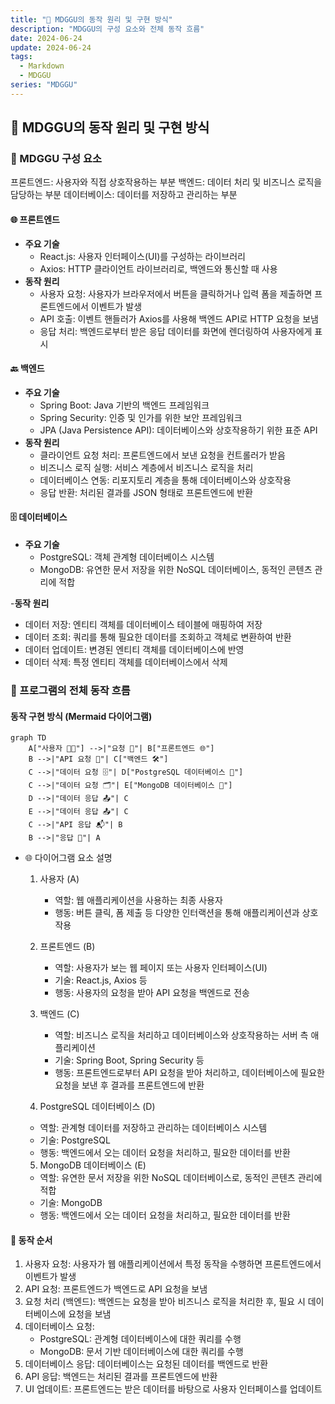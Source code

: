 ```yaml
---
title: "🌟 MDGGU의 동작 원리 및 구현 방식"
description: "MDGGU의 구성 요소와 전체 동작 흐름"
date: 2024-06-24
update: 2024-06-24
tags:
  - Markdown
  - MDGGU
series: "MDGGU"
---
```


## 🌟 MDGGU의 동작 원리 및 구현 방식

### 🧩 MDGGU 구성 요소

프론트엔드: 사용자와 직접 상호작용하는 부분
백엔드: 데이터 처리 및 비즈니스 로직을 담당하는 부분
데이터베이스: 데이터를 저장하고 관리하는 부분

#### 🌐 프론트엔드

- **주요 기술**
  - React.js: 사용자 인터페이스(UI)를 구성하는 라이브러리
  - Axios: HTTP 클라이언트 라이브러리로, 백엔드와 통신할 때 사용
- **동작 원리**
  - 사용자 요청: 사용자가 브라우저에서 버튼을 클릭하거나 입력 폼을 제출하면 프론트엔드에서 이벤트가 발생
  - API 호출: 이벤트 핸들러가 Axios를 사용해 백엔드 API로 HTTP 요청을 보냄
  - 응답 처리: 백엔드로부터 받은 응답 데이터를 화면에 렌더링하여 사용자에게 표시

#### 🔙 백엔드

- **주요 기술**
  - Spring Boot: Java 기반의 백엔드 프레임워크
  - Spring Security: 인증 및 인가를 위한 보안 프레임워크
  - JPA (Java Persistence API): 데이터베이스와 상호작용하기 위한 표준 API
- **동작 원리**
  - 클라이언트 요청 처리: 프론트엔드에서 보낸 요청을 컨트롤러가 받음
  - 비즈니스 로직 실행: 서비스 계층에서 비즈니스 로직을 처리
  - 데이터베이스 연동: 리포지토리 계층을 통해 데이터베이스와 상호작용
  - 응답 반환: 처리된 결과를 JSON 형태로 프론트엔드에 반환

#### 🗄️ 데이터베이스

- **주요 기술**
  - PostgreSQL: 객체 관계형 데이터베이스 시스템
  - MongoDB: 유연한 문서 저장을 위한 NoSQL 데이터베이스, 동적인 콘텐츠 관리에 적합

-**동작 원리**

- 데이터 저장: 엔티티 객체를 데이터베이스 테이블에 매핑하여 저장
- 데이터 조회: 쿼리를 통해 필요한 데이터를 조회하고 객체로 변환하여 반환
- 데이터 업데이트: 변경된 엔티티 객체를 데이터베이스에 반영
- 데이터 삭제: 특정 엔티티 객체를 데이터베이스에서 삭제

### 🌟 프로그램의 전체 동작 흐름

#### 동작 구현 방식 (Mermaid 다이어그램)

```mermaid
graph TD
    A["사용자 🧑‍💻"] -->|"요청 📩"| B["프론트엔드 🌐"]
    B -->|"API 요청 🔄"| C["백엔드 🛠️"]
    C -->|"데이터 요청 🗄️"| D["PostgreSQL 데이터베이스 🐘"]
    C -->|"데이터 요청 🗂️"| E["MongoDB 데이터베이스 🍃"]
    D -->|"데이터 응답 📤"| C
    E -->|"데이터 응답 📤"| C
    C -->|"API 응답 📬"| B
    B -->|"응답 📡"| A
```

- 🌐 다이어그램 요소 설명

  1. 사용자 (A)

     - 역할: 웹 애플리케이션을 사용하는 최종 사용자
     - 행동: 버튼 클릭, 폼 제출 등 다양한 인터랙션을 통해 애플리케이션과 상호작용

  2. 프론트엔드 (B)

     - 역할: 사용자가 보는 웹 페이지 또는 사용자 인터페이스(UI)
     - 기술: React.js, Axios 등
     - 행동: 사용자의 요청을 받아 API 요청을 백엔드로 전송

  3. 백엔드 (C)

     - 역할: 비즈니스 로직을 처리하고 데이터베이스와 상호작용하는 서버 측 애플리케이션
     - 기술: Spring Boot, Spring Security 등
     - 행동: 프론트엔드로부터 API 요청을 받아 처리하고, 데이터베이스에 필요한 요청을 보낸 후 결과를 프론트엔드에 반환

  4. PostgreSQL 데이터베이스 (D)

  - 역할: 관계형 데이터를 저장하고 관리하는 데이터베이스 시스템
  - 기술: PostgreSQL
  - 행동: 백엔드에서 오는 데이터 요청을 처리하고, 필요한 데이터를 반환

  5. MongoDB 데이터베이스 (E)

  - 역할: 유연한 문서 저장을 위한 NoSQL 데이터베이스로, 동적인 콘텐츠 관리에 적합
  - 기술: MongoDB
  - 행동: 백엔드에서 오는 데이터 요청을 처리하고, 필요한 데이터를 반환

#### 📝 동작 순서

1. 사용자 요청: 사용자가 웹 애플리케이션에서 특정 동작을 수행하면 프론트엔드에서 이벤트가 발생
2. API 요청: 프론트엔드가 백엔드로 API 요청을 보냄
3. 요청 처리 (백엔드): 백엔드는 요청을 받아 비즈니스 로직을 처리한 후, 필요 시 데이터베이스에 요청을 보냄
4. 데이터베이스 요청:
   - PostgreSQL: 관계형 데이터베이스에 대한 쿼리를 수행
   - MongoDB: 문서 기반 데이터베이스에 대한 쿼리를 수행
5. 데이터베이스 응답: 데이터베이스는 요청된 데이터를 백엔드로 반환
6. API 응답: 백엔드는 처리된 결과를 프론트엔드에 반환
7. UI 업데이트: 프론트엔드는 받은 데이터를 바탕으로 사용자 인터페이스를 업데이트

